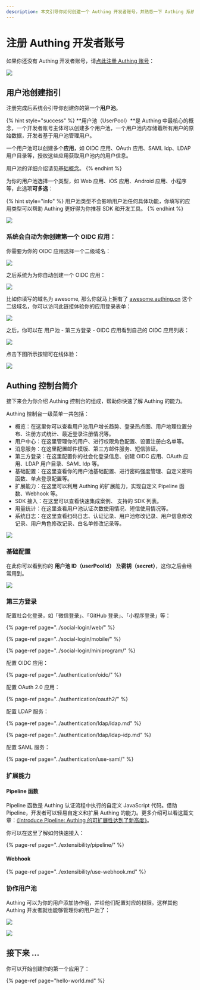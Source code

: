```yaml
---
description: 本文引导你如何创建一个 Authing 开发者账号，并熟悉一下 Authing 系统总体运行模式。
---
```


# 注册 Authing 开发者账号

如果你还没有 Authing 开发者账号，请[点此注册 Authing 账号](https://sign.authing.cn/)：

![](../.gitbook/assets/image%20%28485%29.png)

## 用户池创建指引

注册完成后系统会引导你创建你的第一个**用户池**。

{% hint style="success" %}
**用户池（UserPool）**是 Authing 中最核心的概念，一个开发者账号主体可以创建多个用户池，一个用户池内存储着所有用户的原始数据，开发者基于用户池管理用户。

一个用户池可以创建多个**应用**，如 OIDC 应用、OAuth 应用、SAML Idp、LDAP 用户目录等，授权这些应用获取用户池内的用户信息。

用户池的详细介绍请见[基础概念](basic.md#yong-hu-chi)。
{% endhint %}

为你的用户池选择一个类型，如 Web 应用、iOS 应用、Android 应用、小程序等，此选项**可多选**：

{% hint style="info" %}
用户池类型不会影响用户池任何具体功能，你填写的应用类型可以帮助 Authing 更好得为你推荐 SDK 和开发工具。
{% endhint %}

![](../.gitbook/assets/image%20%28118%29.png)

### 系统会自动为你创建第一个 OIDC 应用：

你需要为你的 OIDC 应用选择一个二级域名：

![](../.gitbook/assets/image%20%28555%29.png)

之后系统为为你自动创建一个 OIDC 应用：

![](../.gitbook/assets/image%20%28389%29.png)

比如你填写的域名为 awesome, 那么你就马上拥有了 [awesome.authing.cn](https://awesome.authing.cn) 这个二级域名，你可以访问此链接体验你的应用登录表单：

![](../.gitbook/assets/image%20%28357%29.png)

之后，你可以在 用户池 - 第三方登录 - OIDC 应用看到自己的 OIDC 应用列表：

![](../.gitbook/assets/image%20%28360%29.png)

点击下图所示按钮可在线体验：

![](../.gitbook/assets/image%20%28585%29.png)

## Authing 控制台简介

接下来会为你介绍 Authing 控制台的组成，帮助你快速了解 Authing 的能力。

Authing 控制台一级菜单一共包括：

* 概览：在这里你可以查看用户池用户增长趋势、登录热点图、用户地理位置分布、注册方式统计、最近登录注册情况等。
* 用户中心：在这里管理你的用户、进行权限角色配置、设置注册白名单等。
* 消息服务：在这里配置邮件模版、第三方邮件服务、短信验证。
* 第三方登录：在这里配置你的社会化登录信息、创建 OIDC 应用、OAuth 应用、LDAP 用户目录、SAML Idp 等。
* 基础配置：在这里查看你的用户池基础配置、进行密码强度管理、自定义密码函数、单点登录配置等。
* 扩展能力：在这里可以利用 Authing 的扩展能力，实现自定义 Pipeline 函数、Webhook 等。
* SDK 接入：在这里可以查看快速集成案例、 支持的 SDK 列表。
* 用量统计：在这里查看用户池认证次数使用情况、短信使用情况等。
* 系统日志：在这里查看扫码日志、认证记录、用户池修改记录、用户信息修改记录、用户角色修改记录、白名单修改记录等。

![](../.gitbook/assets/image%20%28252%29.png)

### 基础配置

在此你可以看到你的 **用户池 ID（userPoolId）** 及**密钥（secret）**，这你之后会经常用到。

![](../.gitbook/assets/image%20%28465%29.png)

### 第三方登录

配置社会化登录，如「微信登录」、「GitHub 登录」、「小程序登录」等：

{% page-ref page="../social-login/web/" %}

{% page-ref page="../social-login/mobile/" %}

{% page-ref page="../social-login/miniprogram/" %}

配置 OIDC 应用：

{% page-ref page="../authentication/oidc/" %}

配置 OAuth 2.0 应用：

{% page-ref page="../authentication/oauth2/" %}

配置 LDAP 服务：

{% page-ref page="../authentication/ldap/ldap.md" %}

{% page-ref page="../authentication/ldap/ldap-idp.md" %}

配置 SAML 服务：

{% page-ref page="../authentication/use-saml/" %}

### 扩展能力

#### Pipeline 函数

Pipeline 函数是 Authing 认证流程中执行的自定义 JavaScript 代码。借助 Pipeline，开发者可以轻易自定义和扩展 Authing 的能力。更多介绍可以看这篇文章：[《Introduce Pipeline: Authing 的可扩展性达到了新高度》](https://authing.cn/blog/Introduce-Authing-Pipeline/)。

你可以在这里了解如何快速接入：

{% page-ref page="../extensibility/pipeline/" %}

#### Webhook 

{% page-ref page="../extensibility/use-webhook.md" %}

### 协作用户池

Authing 可以为你的用户添加协作组，并给他们配置对应的权限。这样其他 Authing 开发者就也能够管理你的用户池了：

![](../.gitbook/assets/image%20%28322%29.png)

![](../.gitbook/assets/image%20%28359%29.png)

## 接下来 ...

你可以开始创建你的第一个应用了：

{% page-ref page="hello-world.md" %}

